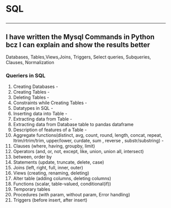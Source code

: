 # SQL<hr>
## I have written the Mysql Commands in Python bcz I can explain and show the results better
Databases, Tables,Views,Joins, Triggers, Select queries, Subqueries, Clauses, Normalization

### Queriers in SQL 
1) Creating Databases - 
2) Creating Tables - 
3) Deleting Tables - 
4) Constraints while Creating Tables -
5) Datatypes in SQL - 
6) Inserting data into Table - 
7) Extracting data from Table - 
8) Extracting data from Database table to pandas dataframe
9) Description of features of a Table -
10) Aggregate functions(distinct, avg, count, round, length, concat, repeat, ltrim/rtrim/trim, upper/lower, curdate, sum , reverse , substr/substring) -
11) Clauses (where, having, groupby, limit)
12) Operators (and, or, not, except, like, union, union all, intersect)
13) between, order by
13) Statements (update, truncate, delete, case)
14) Joins (left, right, full, inner, outer)
15) Views (creating, renaming, deleting)
16) Alter table (adding columns, deleting columns)
17) Functions (scalar, table-valued, conditional(if))
18) Temporary tables
19) Procedures (with param, without param, Error handling)
20) Triggers (before insert, after insert)
